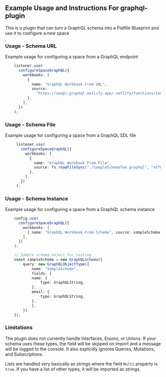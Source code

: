 ## Example Usage and Instructions For graphql-plugin

This is a plugin that can turn a GraphQL schema into a Flatfile Blueprint and use it to configure a new space

### Usage - Schema URL
Example usage for configuring a space from a GraphQL endpoint

```ts
    listener.use(
      configureSpaceGraphQL({
        workbooks: [
          {
            name: "GraphQL Workbook From URL",
            source:
              "https://swapi-graphql.netlify.app/.netlify/functions/index", // Star wars movie API
          },
        ],
      })
    );
```

### Usage - Schema File
Example usage for configuring a space from a GraphQL SDL file
```ts
     listener.use(
       configureSpaceGraphQL({
         workbooks: [
           {
             name: "GraphQL Workbook From File",
             source: fs.readFileSync("./sampleSchemaTwo.graphql", "utf8"), // path to schema file
           },
         ],
       })
     );
```

### Usage - Schema Instance
Example usage for configuring a space from a GraphQL schema instance

```ts
    config.use(
      configureSpaceGraphQL({
        workbooks: [
          { name: "GraphQL Workbook From Schema", source: sampleSchema },
        ],
      })
    );

    // Sample schema object for testing
    const sampleSchema = new GraphQLSchema({
        query: new GraphQLObjectType({
            name: "SampleSchema",
            fields: {
            name: {
                type: GraphQLString,
            },
            email: {
                type: GraphQLString,
            },
            },
        }),
    });
```
### Limitations
The plugin does not currently handle Interfaces, Enums, or Unions. If your schema uses these types, the field will be skipped on import and a message will be logged to the console. It also explicitly ignores Queries, Mutations, and Subscriptions.

Lists are handled very basically as strings where the field `Multi` property is `true`. If you have a list of other types, it will be imported as strings.
